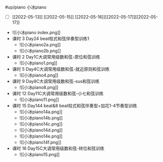 #up/piano 小冰piano

- [ ] [[2022-05-13]] [[2022-05-15]] [[2022-05-16]][[2022-05-17]][[2022-05-17]]

- ![[小冰piano index.png]]
- 课时 3  Day24 beat柱式和弦伴奏型训练1
	- ![[小冰piano2a.png]]
	- ![[小冰piano2b.png]]
- 课时 2  Day1C大调常用级数和弦-原位和弦训练
	- ![[小冰piano1.png]]
- 课时 5  Day4C大调常用级数和弦-就近原则和弦训练
	- ![[小冰piano4.png]]
- 课时 9  Day8C大调常用级数和弦-sus和弦训练
	- ![[小冰piano8.png]]
- 课时 12  Day11C大调常用级数和弦-小七和弦训练
	- ![[小冰piano11.png]]
- 课时 15  Day144 beat&8 beat柱式和弦伴奏型+加花1-4节奏型训练
	- ![[小冰piano14a.png]]
	- ![[小冰piano14b.png]]
	- ![[小冰piano14c.png]]
	- ![[小冰piano14d.png]]
	- ![[小冰piano14e.png]]
	- ![[小冰piano14f.png]]
- 课时 16  Day15C大调常用级数和弦-转位和弦训练
	- ![[小冰piano15.png]]